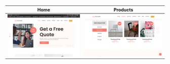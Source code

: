 Home           |  Products
:-------------------------:|:-------------------------:
![](https://github.com/basilsv/LAMP_Stack_PHP_Laravel/blob/main/public/assets/project_images/Home.png)  |  ![](https://github.com/basilsv/LAMP_Stack_PHP_Laravel/blob/main/public/assets/project_images/Products.png)
